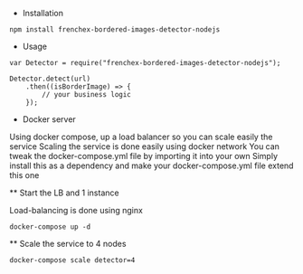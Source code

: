 * Installation

```
npm install frenchex-bordered-images-detector-nodejs
```

* Usage

```
var Detector = require("frenchex-bordered-images-detector-nodejs");

Detector.detect(url)
    .then((isBorderImage) => {
        // your business logic
    });
```

* Docker server

Using docker compose, up a load balancer so you can scale easily the service
Scaling the service is done easily using docker network
You can tweak the docker-compose.yml file by importing it into your own
Simply install this as a dependency and make your docker-compose.yml file extend this one

** Start the LB and 1 instance

Load-balancing is done using nginx

```
docker-compose up -d
```

** Scale the service to 4 nodes

```
docker-compose scale detector=4
```
